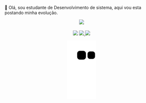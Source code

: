   👋 Olá, sou estudante de Desenvolvimento de sistema, aqui vou esta postando minha evolução.
<div align = "center"> <div 
<a href="https://github.com/RennylsonLemos19<a href="https://github.com/RennylsonLemos19"
  <img height="190em" src="https://github-readme-stats.vercel.app/api?username=RennylsonLemos19&show_icons=true&theme=White&include_all_commits=true&count_private=true"/>
  <img height="190em" src="https://github-readme-stats.vercel.app/api/top-langs/?username=RennylsonLemos19&layout=compact&langs_count=7&theme=White"/>
</div>
<div style="display: inline_block"><br>
 <div >
<a href="https://www.instagram.com/rennylson_fer/" target="_blank"><img src="https://img.shields.io/badge/-Instagram-%23E4405F?style=for-the-badge&logo=instagram&logoColor=white" target="_blank"></a>
  <a href = "mailto:rennylsonlemos4321@gmail.com">
<img src="https://img.shields.io/badge/-Gmail-%23333?style=for-the-badge&logo=gmail&logoColor=white" target="_blank">
</a>
  <a href="https://www.linkedin.com/in/rennylson-lemos-722889221/" target="_blank">
<img src="https://img.shields.io/badge/-LinkedIn-%230077B5?style=for-the-badge&logo=linkedin&logoColor=white" target="_blank">
</a> 

   
![Snake animation](https://github.com/rafaballerini/rafaballerini/blob/output/github-contribution-grid-snake.svg)
 
</div>
